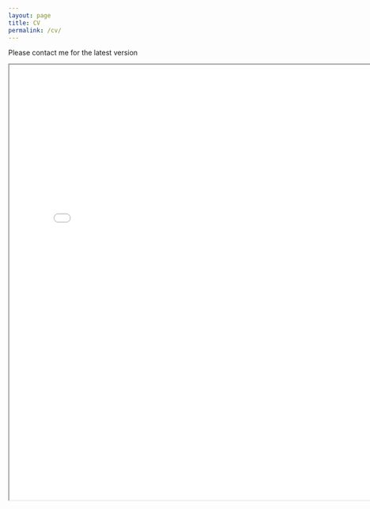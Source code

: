 ```yaml
---
layout: page
title: CV
permalink: /cv/
---
```



Please contact me for the latest version


<iframe src="/achu_cv.pdf" width="780" height="880"></iframe>


